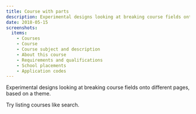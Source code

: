 ```yaml
---
title: Course with parts
description: Experimental designs looking at breaking course fields onto different pages, based on a theme
date: 2018-05-15
screenshots:
  items:
    - Courses
    - Course
    - Course subject and description
    - About this course
    - Requirements and qualifications
    - School placements
    - Application codes
---
```


Experimental designs looking at breaking course fields onto different pages, based on a theme.

Try listing courses like search.
